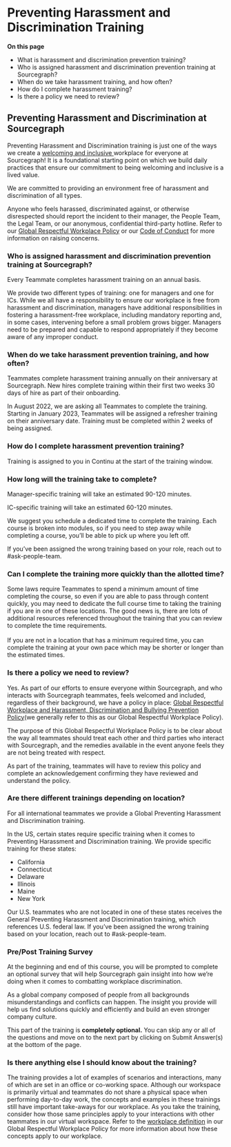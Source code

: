 # Preventing Harassment and Discrimination Training

**On this page**

- What is harassment and discrimination prevention training?
- Who is assigned harassment and discrimination prevention training at Sourcegraph?
- When do we take harassment training, and how often?
- How do I complete harassment training?
- Is there a policy we need to review?

## Preventing Harassment and Discrimination at Sourcegraph

Preventing Harassment and Discrimination training is just one of the ways we create a [welcoming and inclusive ](../../../../values/index.md#be-welcoming-and-inclusive) workplace for everyone at Sourcegraph! It is a foundational starting point on which we build daily practices that ensure our commitment to being welcoming and inclusive is a lived value.

We are committed to providing an environment free of harassment and discrimination of all types.

Anyone who feels harassed, discriminated against, or otherwise disrespected should report the incident to their manager, the People Team, the Legal Team, or our anonymous, confidential third-party hotline. Refer to our [Global Respectful Workplace Policy](../../../../diversity-equity-and-inclusion/respectful-workplace-policy.md#reporting-suspected-misconduct-under-this-policy) or our [Code of Conduct](../../../../../company-info-and-process/communication/code_of_conduct.md#raising-concerns) for more information on raising concerns.

### Who is assigned harassment and discrimination prevention training at Sourcegraph?

Every Teammate completes harassment training on an annual basis.

We provide two different types of training: one for managers and one for ICs. While we all have a responsibility to ensure our workplace is free from harassment and discrimination, managers have additional responsibilities in fostering a harassment-free workplace, including mandatory reporting and, in some cases, intervening before a small problem grows bigger. Managers need to be prepared and capable to respond appropriately if they become aware of any improper conduct.

### When do we take harassment prevention training, and how often?

Teammates complete harassment training annually on their anniversary at Sourcegraph. New hires complete training within their first two weeks 30 days of hire as part of their onboarding.

In August 2022, we are asking all Teammates to complete the training. Starting in January 2023, Teammates will be assigned a refresher training on their anniversary date. Training must be completed within 2 weeks of being assigned.

### How do I complete harassment prevention training?

Training is assigned to you in Continu at the start of the training window.

### How long will the training take to complete?

Manager-specific training will take an estimated 90-120 minutes.

IC-specific training will take an estimated 60-120 minutes.

We suggest you schedule a dedicated time to complete the training. Each course is broken into modules, so if you need to step away while completing a course, you’ll be able to pick up where you left off.

If you’ve been assigned the wrong training based on your role, reach out to #ask-people-team.

### Can I complete the training more quickly than the allotted time?

Some laws require Teammates to spend a minimum amount of time completing the course, so even if you are able to pass through content quickly, you may need to dedicate the full course time to taking the training if you are in one of these locations. The good news is, there are lots of additional resources referenced throughout the training that you can review to complete the time requirements. \
 \
If you are not in a location that has a minimum required time, you can complete the training at your own pace which may be shorter or longer than the estimated times.

### Is there a policy we need to review?

Yes. As part of our efforts to ensure everyone within Sourcegraph, and who interacts with Sourcegraph teammates, feels welcomed and included, regardless of their background, we have a policy in place: [Global Respectful Workplace and Harassment, Discrimination and Bullying Prevention Policy](../../../../diversity-equity-and-inclusion/respectful-workplace-policy.md)(we generally refer to this as our Global Respectful Workplace Policy).

The purpose of this Global Respectful Workplace Policy is to be clear about the way all teammates should treat each other and third parties who interact with Sourcegraph, and the remedies available in the event anyone feels they are not being treated with respect.

As part of the training, teammates will have to review this policy and complete an acknowledgement confirming they have reviewed and understand the policy.

### Are there different trainings depending on location?

For all international teammates we provide a Global Preventing Harassment and Discrimination training.

In the US, certain states require specific training when it comes to Preventing Harassment and Discrimination training. We provide specific training for these states:

- California
- Connecticut
- Delaware
- Illinois
- Maine
- New York

Our U.S. teammates who are not located in one of these states receives the General Preventing Harassment and Discrimination training, which references U.S. federal law. If you’ve been assigned the wrong training based on your location, reach out to #ask-people-team.

### Pre/Post Training Survey

At the beginning and end of this course, you will be prompted to complete an optional survey that will help Sourcegraph gain insight into how we’re doing when it comes to combatting workplace discrimination.

As a global company composed of people from all backgrounds misunderstandings and conflicts can happen. The insight you provide will help us find solutions quickly and efficiently and build an even stronger company culture.

This part of the training is **completely optional.** You can skip any or all of the questions and move on to the next part by clicking on Submit Answer(s) at the bottom of the page.

### Is there anything else I should know about the training?

The training provides a lot of examples of scenarios and interactions, many of which are set in an office or co-working space. Although our workspace is primarily virtual and teammates do not share a physical space when performing day-to-day work, the concepts and examples in these trainings still have important take-aways for our workplace. As you take the training, consider how those same principles apply to your interactions with other teammates in our virtual workspace. Refer to the [workplace definition](../../../../diversity-equity-and-inclusion/respectful-workplace-policy.md#scope) in our Global Respectful Workplace Policy for more information about how these concepts apply to our workplace.
